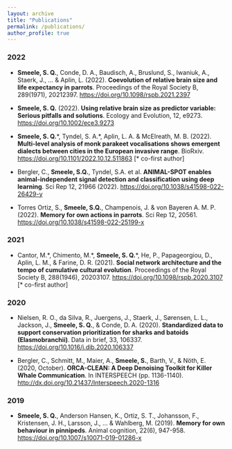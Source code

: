 ```yaml
---
layout: archive
title: "Publications"
permalink: /publications/
author_profile: true
---
```


<script type='text/javascript' src='https://d1bxh8uas1mnw7.cloudfront.net/assets/embed.js'></script>

### 2022

- **Smeele, S. Q.**, Conde, D. A., Baudisch, A., Bruslund, S., Iwaniuk, A., Staerk, J., ... & Aplin, L. (2022). **Coevolution of relative brain size and life expectancy in parrots**. Proceedings of the Royal Society B, 289(1971), 20212397. <https://doi.org/10.1098/rspb.2021.2397> 
  <div class='altmetric-embed' data-doi='10.1098/rspb.2021.2397'></div>
  
- **Smeele, S. Q.** (2022). **Using relative brain size as predictor variable: Serious pitfalls and solutions**. Ecology and Evolution, 12, e9273. <https://doi.org/10.1002/ece3.9273> 
  <div class='altmetric-embed' data-doi='10.1002/ece3.9273'></div>
  
- **Smeele, S. Q.**\*, Tyndel, S. A.\*, Aplin, L. A. & McElreath, M. B. (2022). **Multi-level analysis of monk parakeet vocalisations shows emergent dialects between cities in the European invasive range**. BioRxiv. <https://doi.org/10.1101/2022.10.12.511863> [\* co-first author]
  <div class='altmetric-embed' data-doi='10.1101/2022.10.12.511863'></div>
  
- Bergler, C., **Smeele, S.Q.**, Tyndel, S.A. et al. **ANIMAL-SPOT enables animal-independent signal detection and classification using deep learning**. Sci Rep 12, 21966 (2022). <https://doi.org/10.1038/s41598-022-26429-y>
  <div class='altmetric-embed' data-doi='10.1038/s41598-022-26429-y'></div>
  
- Torres Ortiz, S., **Smeele, S.Q.**, Champenois, J. & von Bayeren A. M. P. (2022). **Memory for own actions in parrots**. Sci Rep 12, 20561. <https://doi.org/10.1038/s41598-022-25199-x>
  <div class='altmetric-embed' data-doi='10.1038/s41598-022-25199-x'></div>

### 2021

- Cantor, M.\*, Chimento, M.\*, **Smeele, S. Q.**\*, He, P., Papageorgiou, D., Aplin, L. M., & Farine, D. R. (2021). **Social network architecture and the tempo of cumulative cultural evolution**. Proceedings of the Royal Society B, 288(1946), 20203107. <https://doi.org/10.1098/rspb.2020.3107> [\* co-first author] 
  <div class='altmetric-embed' data-doi='10.1098/rspb.2020.3107'></div>
  
### 2020

- Nielsen, R. O., da Silva, R., Juergens, J., Staerk, J., Sørensen, L. L., Jackson, J., **Smeele, S. Q.**, & Conde, D. A. (2020). **Standardized data to support conservation prioritization for sharks and batoids (Elasmobranchii)**. Data in brief, 33, 106337. <https://doi.org/10.1016/j.dib.2020.106337> 
  <div class='altmetric-embed' data-doi='10.1016/j.dib.2020.106337'></div>

- Bergler, C., Schmitt, M., Maier, A., **Smeele, S.**, Barth, V., & Nöth, E. (2020, October). **ORCA-CLEAN: A Deep Denoising Toolkit for Killer Whale Communication**. In INTERSPEECH (pp. 1136-1140). <http://dx.doi.org/10.21437/Interspeech.2020-1316> 

### 2019

- **Smeele, S. Q.**, Anderson Hansen, K., Ortiz, S. T., Johansson, F., Kristensen, J. H., Larsson, J., ... & Wahlberg, M. (2019). **Memory for own behaviour in pinnipeds**. Animal cognition, 22(6), 947-958. <https://doi.org/10.1007/s10071-019-01286-x> 
  <div class='altmetric-embed' data-doi='10.1007/s10071-019-01286-x'></div>